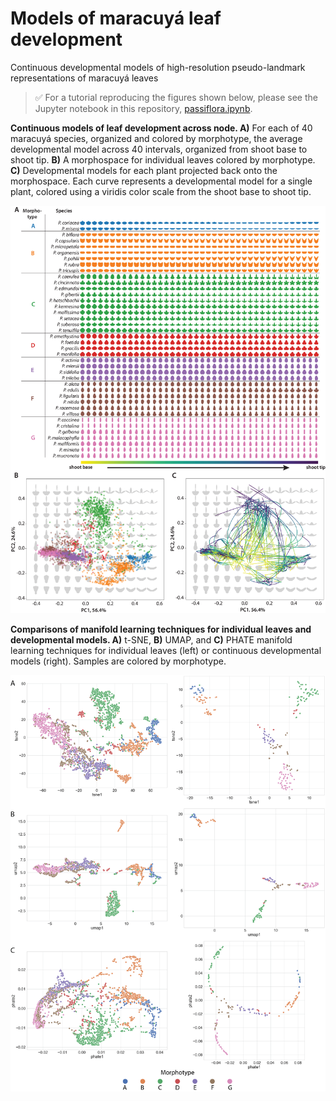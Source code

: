 # Models of maracuyá leaf development
Continuous developmental models of high-resolution pseudo-landmark representations of maracuyá leaves

> :white_check_mark: For a tutorial reproducing the figures shown below, please see the Jupyter notebook in this repository, [passiflora.ipynb](https://github.com/DanChitwood/maracuya_development/blob/main/passiflora.ipynb).  

**Continuous models of leaf development across node. A)** For each of 40 maracuyá species, organized and colored by morphotype, the average developmental model across 40 intervals, organized from shoot base to shoot tip. **B)** A morphospace for individual leaves colored by morphotype. **C)** Developmental models for each plant projected back onto the morphospace. Each curve represents a developmental model for a single plant, colored using a viridis color scale from the shoot base to shoot tip.

![alt text](https://github.com/DanChitwood/maracuya_development/blob/main/maracuya_develop_1.png)

**Comparisons of manifold learning techniques for individual leaves and developmental models. A)** t-SNE, **B)** UMAP, and **C)** PHATE manifold learning techniques for individual leaves (left) or continuous developmental models (right). Samples are colored by morphotype.

![alt text](https://github.com/DanChitwood/maracuya_development/blob/main/maracuya_develop_2.png)
